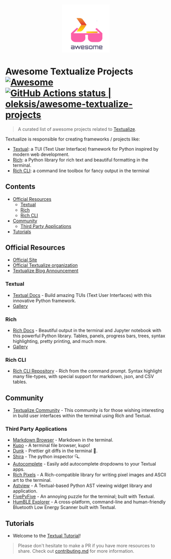<!--lint disable awesome-git-repo-age-->
<p align="center">
  <br />
    <img src="awesome-textualize.png" width="150" alt="awesome-textualize-projects"/>
  <br />
</p>

# Awesome Textualize Projects [![Awesome](https://cdn.rawgit.com/sindresorhus/awesome/d7305f38d29fed78fa85652e3a63e154dd8e8829/media/badge.svg)](https://github.com/sindresorhus/awesome) [<!--lint ignore no-dead-urls-->![GitHub Actions status | oleksis/awesome-textualize-projects](https://github.com/oleksis/awesome-textualize-projects/actions/workflows/lint.yml/badge.svg)](https://github.com/oleksis/awesome-textualize-projects/actions/workflows/lint.yml)

> A curated list of awesome projects related to [Textualize].

Textualize is responsible for creating frameworks / projects like:

- [Textual](https://github.com/Textualize/textual):
    a TUI (Text User Interface) framework for Python inspired by modern web development.
- [Rich](https://github.com/Textualize/rich):
    a Python library for rich text and beautiful formatting in the terminal.
- [Rich CLI](https://github.com/Textualize/rich-cli):
    a command line toolbox for fancy output in the terminal

## Contents

- [Official Resources](#official-resources)
  - [Textual](#textual)
  - [Rich](#rich)
  - [Rich CLI](#rich-cli)
- [Community](#community)
  - [Third Party Applications](#third-party-applications)
- [Tutorials](#tutorials)

## Official Resources
<!--lint ignore awesome-list-item-->
- [Official Site][textualize]
- [Official Textualize organization](https://github.com/Textualize)
- [Textualize Blog Announcement](https://www.textualize.io/blog)

### Textual

- [Textual Docs](https://textual.textualize.io/) - Build amazing TUIs (Text User Interfaces) with this innovative Python framework.
- [Gallery](https://www.textualize.io/textual/gallery)

### Rich

- [Rich Docs](https://rich.readthedocs.io/en/latest/) - Beautiful output in the terminal and Jupyter notebook with this powerful Python library. Tables, panels, progress bars, trees, syntax highlighting, pretty printing, and much more.
- [Gallery](https://www.textualize.io/rich/gallery)

### Rich CLI

- [Rich CLI Repository](https://github.com/Textualize/rich-cli.git) - Rich from the command prompt. Syntax highlight many file-types, with special support for markdown, json, and CSV tables.

## Community

- [Textualize Community](https://community.textualize.io/) - This community is for those wishing interesting in build user interfaces within the terminal using Rich and Textual.

### Third Party Applications

- [Markdown Browser](https://github.com/willmcgugan/textual-markdown) - Markdown in the terminal.
- [Kupo](https://github.com/darrenburns/kupo) - A terminal file browser, kupo!
- [Dunk](https://github.com/darrenburns/dunk) - Prettier git diffs in the terminal 🎨.
- [Shira](https://github.com/darrenburns/shira) - The python inspector 🔍.
- [Autocomplete](https://github.com/darrenburns/textual-autocomplete) - Easily add autocomplete dropdowns to your Textual apps.
- [Rich Pixels](https://github.com/darrenburns/rich-pixels) - A Rich-compatible library for writing pixel images and ASCII art to the terminal.
- [Astview](https://github.com/davep/textual-astview) - A Textual-based Python AST viewing widget library and application.
- [FivePyFive](https://github.com/davep/fivepyfive) - An annoying puzzle for the terminal; built with Textual.
- [HumBLE Explorer](https://github.com/koenvervloesem/humble-explorer) - A cross-platform, command-line and human-friendly Bluetooth Low Energy Scanner built with Textual.

## Tutorials

- Welcome to the [Textual Tutorial](https://textual.textualize.io/tutorial/)!

> Please don't hesitate to make a PR if you have more resources to share. Check out [contributing.md](contributing.md) for more information.

[textualize]: https://www.textualize.io/
